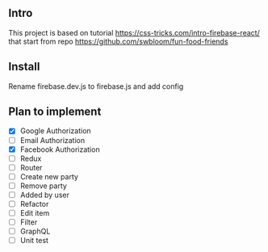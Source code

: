## Intro

This project is based on tutorial https://css-tricks.com/intro-firebase-react/ that start from repo https://github.com/swbloom/fun-food-friends


## Install

Rename firebase.dev.js to firebase.js and add config


## Plan to implement
- [x] Google Authorization
- [ ] Email Authorization
- [x] Facebook Authorization
- [ ] Redux
- [ ] Router
- [ ] Create new party
- [ ] Remove party
- [ ] Added by user
- [ ] Refactor
- [ ] Edit item
- [ ] Filter
- [ ] GraphQL
- [ ] Unit test